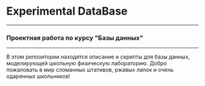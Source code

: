 # Experimental DataBase
--------
### Проектная работа по курсу "Базы данных"
--------

В этом репозитории находятся описание и скрипты для базы данных, моделирующей школьную физическую лабораторию. Добро пожаловать в мир сломанных штативов, ржавых лапок и очень одаренных школьников!
